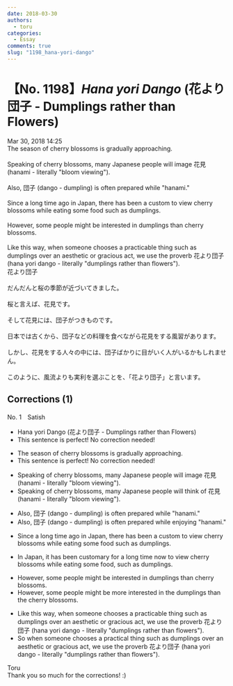 ```yaml
---
date: 2018-03-30
authors:
  - toru
categories:
  - Essay
comments: true
slug: "1198_hana-yori-dango"
---
```


# 【No. 1198】<strong><em>Hana yori Dango</em></strong> (花より団子 - Dumplings rather than Flowers)
<div class="date">Mar 30, 2018 14:25</div>
<div id="post"><div id="body_show_ori">
The season of cherry blossoms is gradually approaching.<br/><br/>Speaking of cherry blossoms, many Japanese people will image 花見 (hanami - literally "bloom viewing").<br/><br/>Also, 団子 (dango - dumpling) is often prepared while "hanami."<br/><br/>Since a long time ago in Japan, there has been a custom to view cherry blossoms while eating some food such as dumplings.<br/><br/>However, some people might be interested in dumplings than cherry blossoms.<br/><br/>Like this way, when someone chooses a practicable thing such as dumplings over an aesthetic or gracious act, we use the proverb 花より団子 (hana yori dango - literally "dumplings rather than flowers").
</div></div>

<!-- more -->

<div id="post_ja"><div id="body_show_mo">
花より団子<br/><br/>だんだんと桜の季節が近づいてきました。<br/><br/>桜と言えば、花見です。<br/><br/>そして花見には、団子がつきものです。<br/><br/>日本では古くから、団子などの料理を食べながら花見をする風習があります。<br/><br/>しかし、花見をする人々の中には、団子ばかりに目がいく人がいるかもしれません。<br/><br/>このように、風流よりも実利を選ぶことを、「花より団子」と言います。
</div></div>

## Corrections (1)
<div id="block"><div class="first_name"> No. 1　<span class="just_name">Satish</span></div><div id="block2">
<ul class="correction_field">
<li class="incorrect">Hana yori Dango (花より団子 - Dumplings rather than Flowers)</li>
<li class="corrected perfect">This sentence is perfect! No correction needed!</li>
</ul>
<ul class="correction_field">
<li class="incorrect">The season of cherry blossoms is gradually approaching.</li>
<li class="corrected perfect">This sentence is perfect! No correction needed!</li>
</ul>
<ul class="correction_field">
<li class="incorrect">Speaking of cherry blossoms, many Japanese people will image 花見 (hanami - literally "bloom viewing").</li>
<li class="corrected correct">
Speaking of cherry blossoms, many Japanese people will think of 花見 (hanami - literally "bloom viewing").
</li>
</ul>
<ul class="correction_field">
<li class="incorrect">Also, 団子 (dango - dumpling) is often prepared while "hanami."</li>
<li class="corrected correct">
Also, 団子 (dango - dumpling) is often prepared while enjoying "hanami."
</li>
</ul>
<ul class="correction_field">
<li class="incorrect">Since a long time ago in Japan, there has been a custom to view cherry blossoms while eating some food such as dumplings.</li>
<li class="corrected correct">

<p class="correction_comment">In Japan, it has been customary for a long time now to view cherry blossoms while eating some food, such as dumplings.</p>
</li>
</ul>
<ul class="correction_field">
<li class="incorrect">However, some people might be interested in dumplings than cherry blossoms.</li>
<li class="corrected correct">
However, some people might be more interested in the dumplings than the cherry blossoms.
</li>
</ul>
<ul class="correction_field">
<li class="incorrect">Like this way, when someone chooses a practicable thing such as dumplings over an aesthetic or gracious act, we use the proverb 花より団子 (hana yori dango - literally "dumplings rather than flowers").</li>
<li class="corrected correct">
So when someone chooses a practical thing such as dumplings over an aesthetic or gracious act, we use the proverb 花より団子 (hana yori dango - literally "dumplings rather than flowers").
</li>
</ul>
</div><div class="name"><span class="just_name">Toru</span><br>
Thank you so much for the corrections! :)
</div>
</div>
